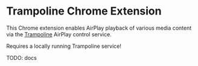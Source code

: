 Trampoline Chrome Extension
====================================

This Chrome extension enables AirPlay playback of various media content via
the [Trampoline](https://github.com/benvanik/trampoline) AirPlay control
service.

Requires a locally running Trampoline service!

TODO: docs

